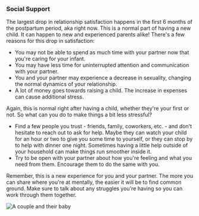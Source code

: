### Social Support

The largest drop in relationship satisfaction happens in the first 6 months of the postpartum period, aka right now. This is a normal part of having a new child. It can happen to new and experienced parents alike! There's a few reasons for this drop in satisfaction:

* You may not be able to spend as much time with your partner now that you're caring for your infant.
* You may have less time for uninterrupted attention and communication with your partner.
* You and your partner may experience a decrease in sexuality, changing the normal dynamics of your relationship.
* A lot of money goes towards raising a child. The increase in expenses can cause additional stress.

Again, this is normal right after having a child, whether they're your first or not. So what can you do to make things a bit less stressful?

* Find a few people you trust - friends, family, coworkers, etc. - and don't hesitate to reach out to ask for help. Maybe they can watch your child for an hour or two to give you some time to yourself, or they can stop by to help with dinner one night. Sometimes having a little help outside of your household can make things run smoother inside it.
* Try to be open with your partner about how you're feeling and what you need from them. Encourage them to do the same with you.

Remember, this is a new experience for you and your partner. The more you can share where you're at mentally, the easier it will be to find common ground. Make sure to talk about any struggles you're having so you can work through them together.

![A couple and their baby](/images/couple_and_baby/family_stand.jpg)
